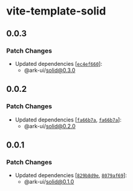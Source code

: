 # vite-template-solid

## 0.0.3

### Patch Changes

- Updated dependencies [[`ec4ef660`](https://github.com/chakra-ui/ark/commit/ec4ef66000822168ce050f2ae5377f1b56259f1d)]:
  - @ark-ui/solid@0.3.0

## 0.0.2

### Patch Changes

- Updated dependencies [[`fa66b7a`](https://github.com/chakra-ui/ark/commit/fa66b7a97ea99884e0d155a04adb96d0617e7db6), [`fa66b7a`](https://github.com/chakra-ui/ark/commit/fa66b7a97ea99884e0d155a04adb96d0617e7db6)]:
  - @ark-ui/solid@0.2.0

## 0.0.1

### Patch Changes

- Updated dependencies [[`829b8d9e`](https://github.com/chakra-ui/ark/commit/829b8d9ee1d6607937b4647ce46aa39571b0c1af), [`8079af69`](https://github.com/chakra-ui/ark/commit/8079af696266ffcf7cec15d90cea999eae8e7d2a)]:
  - @ark-ui/solid@0.1.0
